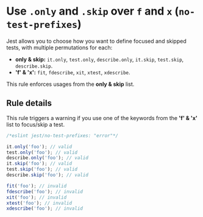# Use `.only` and `.skip` over `f` and `x` (`no-test-prefixes`)

Jest allows you to choose how you want to define focused and skipped tests, with
multiple permutations for each:

- **only & skip:** `it.only`, `test.only`, `describe.only`, `it.skip`,
  `test.skip`, `describe.skip`.
- **'f' & 'x':** `fit`, `fdescribe`, `xit`, `xtest`, `xdescribe`.

This rule enforces usages from the **only & skip** list.

## Rule details

This rule triggers a warning if you use one of the keywords from the **'f' &
'x'** list to focus/skip a test.

```js
/*eslint jest/no-test-prefixes: "error"*/

it.only('foo'); // valid
test.only('foo'); // valid
describe.only('foo'); // valid
it.skip('foo'); // valid
test.skip('foo'); // valid
describe.skip('foo'); // valid

fit('foo'); // invalid
fdescribe('foo'); // invalid
xit('foo'); // invalid
xtest('foo'); // invalid
xdescribe('foo'); // invalid
```
